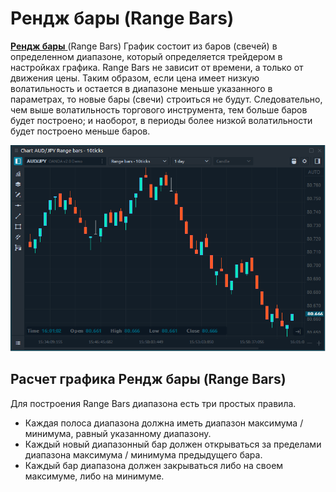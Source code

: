 # Рендж бары (Range Bars)

[**Рендж бары** ](https://help.quantower.com/analytics-panels/chart/chart-types/range-bars)(Range Bars)   График состоит из баров (свечей) в определенном диапазоне, который определяется трейдером в настройках графика. Range Bars не зависит от времени, а только от движения цены. Таким образом, если цена имеет низкую волатильность и остается в диапазоне меньше указанного в параметрах, то новые бары (свечи) строиться не будут. Следовательно, чем выше волатильность торгового инструмента, тем больше баров будет построено; и наоборот, в периоды более низкой волатильности будет построено меньше баров.

![Рендж бары на платформе Quantower](../../../.gitbook/assets/range-bars-view.png)

## Расчет графика Рендж бары (Range Bars)

Для построения Range Bars диапазона есть три простых правила.

* Каждая полоса диапазона должна иметь диапазон максимума / минимума, равный указанному диапазону.
* Каждый новый диапазонный бар должен открываться за пределами диапазона максимума / минимума предыдущего бара.
* Каждый бар диапазона должен закрываться либо на своем максимуме, либо на минимуме.
